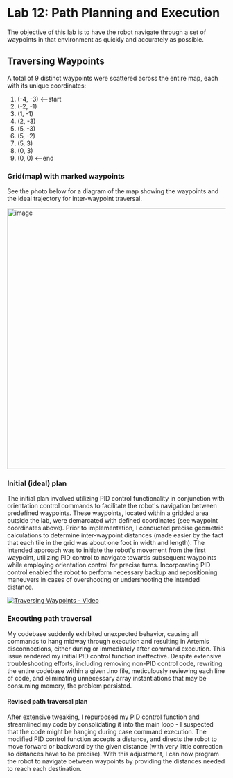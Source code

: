 # Lab 12: Path Planning and Execution

The objective of this lab is to have the robot navigate through a set of waypoints in that environment as quickly and accurately as possible.


## Traversing Waypoints
A total of 9 distinct waypoints were scattered across the entire map, each with its unique coordinates:
1. (-4, -3)    <--start
2. (-2, -1)
3. (1, -1)
4. (2, -3)
5. (5, -3)
6. (5, -2)
7. (5, 3)
8. (0, 3)
9. (0, 0)      <--end

### Grid(map) with marked waypoints
See the photo below for a diagram of the map showing the waypoints and the ideal trajectory for inter-waypoint traversal.  

<img width="600" alt="image" src="https://github.com/edake1/ECE-4160-Dake.github.io/assets/74028493/69a18795-ff30-4d3d-91e5-cb7b311374f6">  

### Initial (ideal) plan
The initial plan involved utilizing PID control functionality in conjunction with orientation control commands to facilitate the robot's navigation between predefined waypoints. These waypoints, located within a gridded area outside the lab, were demarcated with defined coordinates (see waypoint coordinates above). Prior to implementation, I conducted precise geometric calculations to determine inter-waypoint distances (made easier by the fact that each tile in the grid was about one foot in width and length). The intended approach was to initiate the robot's movement from the first waypoint, utilizing PID control to navigate towards subsequent waypoints while employing orientation control for precise turns. Incorporating PID control enabled the robot to perform necessary backup and repositioning maneuvers in cases of overshooting or undershooting the intended distance.  

[![Traversing Waypoints - Video](https://img.youtube.com/vi/FUfWmMVqh1M/0.jpg)](https://www.youtube.com/watch?v=FUfWmMVqh1M)

### Executing path traversal
My codebase suddenly exhibited unexpected behavior, causing all commands to hang midway through execution and resulting in Artemis disconnections, either during or immediately after command execution. This issue rendered my initial PID control function ineffective. Despite extensive troubleshooting efforts, including removing non-PID control code, rewriting the entire codebase within a given .ino file, meticulously reviewing each line of code, and eliminating unnecessary array instantiations that may be consuming memory, the problem persisted.

#### Revised path traversal plan 
After extensive tweaking, I repurposed my PID control function and streamlined my code by consolidating it into the main loop - I suspected that the code might be hanging during case command execution. The modified PID control function accepts a distance, and directs the robot to move forward or backward by the given distance (with very little correction so distances have to be precise). With this adjustment, I can now program the robot to navigate between waypoints by providing the distances needed to reach each destination. 



